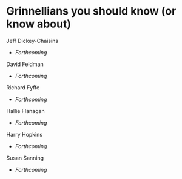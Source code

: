Grinnellians you should know (or know about)
============================================

Jeff Dickey-Chaisins
- *Forthcoming*

David Feldman
- *Forthcoming*

Richard Fyffe
- *Forthcoming*

Hallie Flanagan
- *Forthcoming*

Harry Hopkins
- *Forthcoming*

Susan Sanning
- *Forthcoming*

